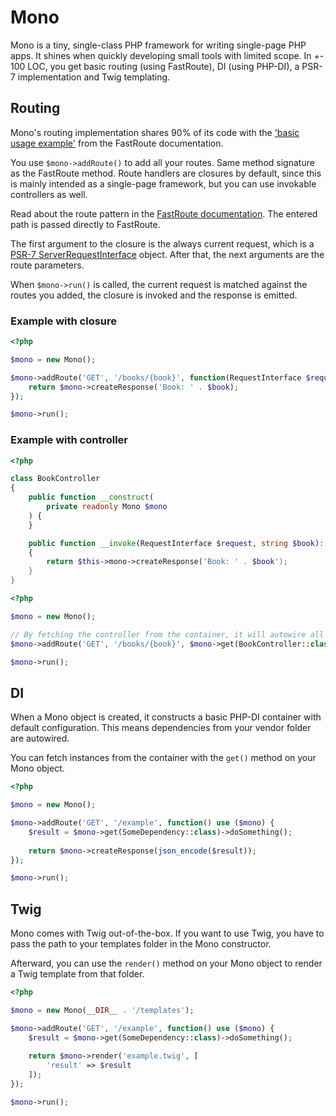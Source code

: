 # Mono

Mono is a tiny, single-class PHP framework for writing single-page PHP apps.
It shines when quickly developing small tools with limited scope.
In +- 100 LOC, you get basic routing (using FastRoute), DI (using PHP-DI),
a PSR-7 implementation and Twig templating.

## Routing
Mono's routing implementation shares 90% of its code with the ['basic usage example'](https://github.com/nikic/FastRoute#usage) from the FastRoute documentation.

You use `$mono->addRoute()` to add all your routes. Same method signature as the FastRoute method. Route handlers are closures by default, since this is mainly intended as a single-page framework, but you can use invokable controllers as well.

Read about the route pattern in the [FastRoute documentation](https://github.com/nikic/FastRoute#defining-routes). The entered path is passed directly to FastRoute.

The first argument to the closure is the always current request, which is a [PSR-7 ServerRequestInterface](https://github.com/php-fig/http-message/blob/master/src/ServerRequestInterface.php) object. After that, the next arguments are the route parameters.

When `$mono->run()` is called, the current request is matched against the routes you added, the closure is invoked and the response is emitted.

### Example with closure

```php
<?php

$mono = new Mono();

$mono->addRoute('GET', '/books/{book}', function(RequestInterface $request, string $book) use ($mono) {
    return $mono->createResponse('Book: ' . $book);
});

$mono->run();
```

### Example with controller
```php
<?php

class BookController
{
    public function __construct(
        private readonly Mono $mono
    ) {
    }

    public function __invoke(RequestInterface $request, string $book): ResponseInterface
    {
        return $this->mono->createResponse('Book: ' . $book');
    }
}
```
```php
<?php

$mono = new Mono();

// By fetching the controller from the container, it will autowire all constructor parameters.
$mono->addRoute('GET', '/books/{book}', $mono->get(BookController::class));

$mono->run();
```
## DI

When a Mono object is created, it constructs a basic PHP-DI container with default configuration. This means dependencies from your vendor folder are autowired.

You can fetch instances from the container with the `get()` method on your Mono object.

```php
<?php

$mono = new Mono();

$mono->addRoute('GET', '/example', function() use ($mono) {
    $result = $mono->get(SomeDependency::class)->doSomething();
    
    return $mono->createResponse(json_encode($result));
});

$mono->run();
```

## Twig

Mono comes with Twig out-of-the-box. If you want to use Twig, you have to pass the path to your templates folder in the Mono constructor.

Afterward, you can use the `render()` method on your Mono object to render a Twig template from that folder.

```php
<?php

$mono = new Mono(__DIR__ . '/templates');

$mono->addRoute('GET', '/example', function() use ($mono) {
    $result = $mono->get(SomeDependency::class)->doSomething();
    
    return $mono->render('example.twig', [
        'result' => $result
    ]);
});

$mono->run();
````